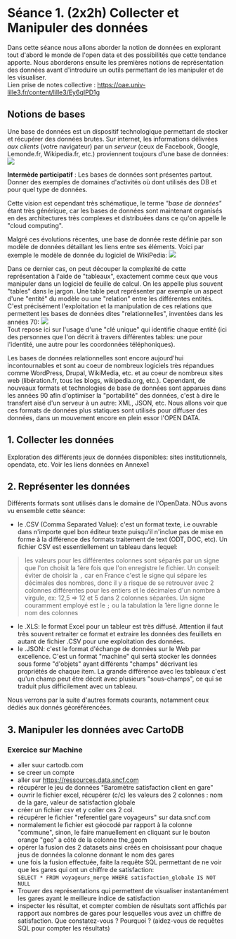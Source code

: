# Séance 1. (2x2h) Collecter et Manipuler des données

Dans cette séance nous allons aborder la notion de données en explorant tout d'abord le monde de l'open data et des possibilités que cette tendance apporte. Nous aborderons ensuite les premières notions de représentation des données avant d'introduire un outils permettant de les manipuler et de les visualiser.  
Lien prise de notes collective : https://oae.univ-lille3.fr/content/lille3/Ey6qIPD1g

## Notions de bases
Une base de données est un dispositif technologique permettant de stocker et récupérer des données brutes. Sur internet, les informations délivrées *aux clients* (votre navigateur) par un *serveur* (ceux de Facebook, Google, Lemonde.fr, Wikipedia.fr, etc.) proviennent toujours d'une base de données:  
![](http://static.commentcamarche.net/www.commentcamarche.net/pictures/bdd-images-basecs.gif)  

 **Intermède participatif** : Les bases de données sont présentes partout. Donner des exemples de domaines d'activités où dont utilisés des DB et pour quel type de données.  
  
Cette vision est cependant très schématique, le terme *"base de données"* étant très générique, car les bases de données sont maintenant organisés en des architectures très complexes et distribuées dans ce qu'on appelle le "cloud computing".

Malgré ces évolutions récentes, une base de donnée reste définie par son modèle de données détaillant les liens entre ses éléments. Voici par exemple le modèle de donnée du logiciel de WikiPedia:
![](https://upload.wikimedia.org/wikipedia/commons/2/2c/Mediawiki_dbschema.svg)

Dans ce dernier cas, on peut découper la complexité de cette représentation à l'aide de "tableaux", exactement comme ceux que vous manipuler dans un logiciel de feuille de calcul. On les appelle plus souvent "tables" dans le jargon. Une table peut représenter par exemple un aspect d'une "entité" du modèle ou une "relation" entre les différentes entités. C'est précisément l'exploitation et la manipulation de ces relations que permettent les bases de données dites "relationnelles", inventées dans les années 70:
![](https://upload.wikimedia.org/wikipedia/commons/thumb/4/4c/Relational_key_SVG.svg/300px-Relational_key_SVG.svg.png)  
Tout repose ici sur l'usage d'une "clé unique" qui identifie chaque entité (ici des personnes que l'on décrit à travers différentes tables: une pour l'identité, une autre pour les coordonnées téléphoniques).   

Les bases de données relationnelles sont encore aujourd'hui incontournables et sont au coeur de nombreux logiciels très répandues comme WordPress, Drupal, WikiMedia, etc. et au coeur de nombreux sites web (libération.fr, tous les blogs, wikipedia.org, etc.). Cependant, de nouveaux formats et technologies de base de données sont apparues dans les années 90 afin d'optimiser la "portabilité" des données, c'est à dire le transfert aisé d'un serveur à un autre: XML, JSON, etc. Nous allons voir que ces formats de données plus statiques sont utilisés pour diffuser des données, dans un mouvement encore en plein essor l'OPEN DATA.

## 1. Collecter les données

Exploration des différents jeux de données disponibles: sites institutionnels, opendata, etc. Voir les liens données en Annexe1
## 2. Représenter les données
Différents formats sont utilisés dans le domaine de l'OpenData. NOus avons vu ensemble cette séance:
* le .CSV (Comma Separated Value): c'est un format texte, i.e ouvrable dans n'importe quel bon éditeur texte puisqu'il n'inclue pas de mise en forme à la différence des formats   traitement de text (ODT, DOC, etc). Un fichier CSV est essentiellement un tableau dans lequel:
> les valeurs pour les différentes colonnes sont séparés par un signe que l'on choisit la 1ère fois que l'on enregistre le fichier. Un conseil: éviter de choisir la `,` car en France c'est le signe qui sépare les décimales des nombres, donc il y a risque de se retrouver avec 2 colonnes différentes pour les entiers et le décimales d'un nombre à virgule, ex: 12,5 => 12 et 5 dans 2 colonnes séparées. Un signe couramment employé est le `;` ou la tabulation 
> la 1ère ligne donne le nom des colonnes  
* le .XLS: le format Excel pour un tableur est très diffusé. Attention il faut très souvent retraiter ce format et extraire les données des feuillets en autant de fichier .CSV pour une exploitation des données.
* le .JSON: c'est le format d'échange de données sur le Web par excellence. C'est un format "machine" qui sertà stocker les données sous forme "d'objets" ayant différents "champs" décrivant les propriétés de chaque item. La grande différence avec les tableaux c'est qu'un champ peut être décrit avec plusieurs "sous-champs", ce qui se traduit plus difficilement avec un tableau.  

Nous verrons par la suite d'autres formats courants, notamment ceux dédiés aux donnés géoréférencées.  

## 3. Manipuler les données avec CartoDB
### Exercice sur Machine  
* aller suur cartodb.com
* se creer un compte
* aller sur https://ressources.data.sncf.com
* récupérer le jeu de données "Baromètre satisfaction client en gare"
* ouvrir le fichier excel, récupérer (c/c) les valeurs des 2 colonnes : nom de la gare, valeur de satisfaction globale
* créer un fichier csv et y coller ces 2 col. 
* récupérer le fichier "referentiel gare voyageurs" sur data.sncf.com
* normalement le fichier est géocodé par rapport à la colonne "commune", sinon, le faire manuellement en cliquant sur le bouton orange "geo" a côté de la colonne the_geom
* opérer la fusion des 2 datasets ainsi créés en choisissant pour chaque jeus de données la colonne donnant le nom des gares
* une fois la fusion effectuée, faite la requête SQL permettant de ne voir que les gares qui ont un chiffre de satisfaction:  
``SELECT * FROM voyageurs_merge WHERE satisfaction_globale IS NOT NULL``
* Trouver des représentations qui permettent de visualiser instantanément les gares ayant le meilleure indice de satisfaction
* inspecter les résultat, et compter combien de résultats sont affichés par rapport aux nombres de gares pour lesquelles vous avez un chiffre de satisfaction. Que constatez-vous ? Pourquoi ? (aidez-vous de requêtes SQL pour compter les résultats)

